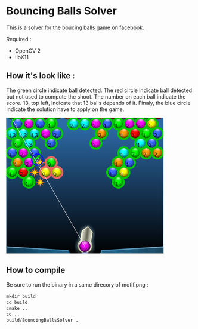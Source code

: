 Bouncing Balls Solver
=====================

This is a solver for the boucing balls game on facebook.

Required :
 - OpenCV 2
 - libX11

## How it's look like :

The green circle indicate ball detected. The red circle indicate ball detected but not used to compute the shoot.
The number on each ball indicate the score. 13, top left, indicate that 13 balls depends of it.
Finaly, the blue circle indicate the solution have to apply on the game.

![](assets/image.png?raw=true)


## How to compile

Be sure to run the binary in a same direcory of motif.png :

```
mkdir build
cd build
cmake ..
cd ..
build/BouncingBallsSolver .

```

